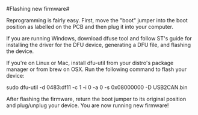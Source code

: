 #Flashing new firmware#

Reprogramming is fairly easy. First, move the "boot" jumper into the boot position as labelled on the PCB and then plug it into your computer.

If you are running Windows, download dfuse tool and follow ST's guide for installing the driver for the DFU device, generating a DFU file, and flashing the device.

If you're on Linux or Mac, install dfu-util from your distro's package manager or from brew on OSX. Run the following command to flash your device:

sudo dfu-util -d 0483:df11 -c 1 -i 0 -a 0 -s 0x08000000 -D USB2CAN.bin

After flashing the firmware, return the boot jumper to its original position and plug/unplug your device. You are now running new firmware!
